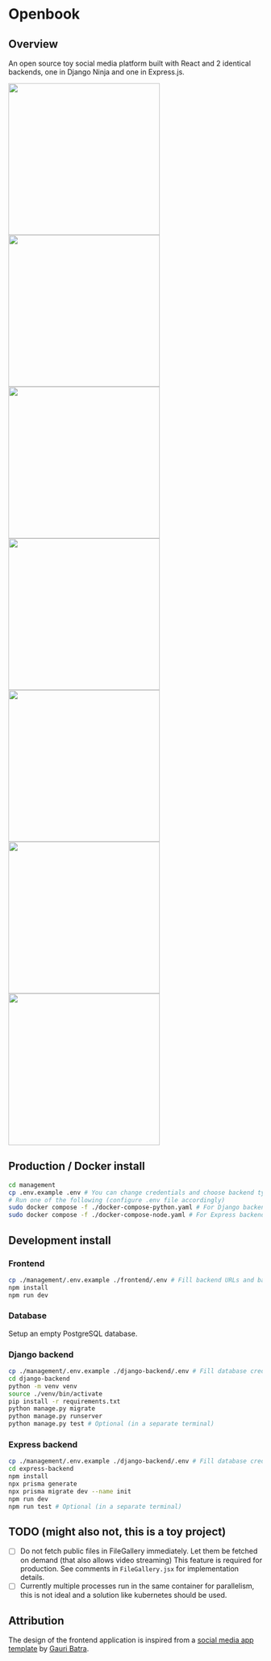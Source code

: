 # Openbook

## Overview

An open source toy social media platform built with React and 2 identical backends, one in Django Ninja and one in Express.js.

<img src="docs/register.png" width="300px">
<img src="docs/login.png" width="300px">
<img src="docs/profile.png" width="300px">
<img src="docs/notifications.png" width="300px">
<img src="docs/search.png" width="300px">
<img src="docs/post.png" width="300px">
<img src="docs/chat.png" width="300px">

## Production / Docker install

```bash
cd management
cp .env.example .env # You can change credentials and choose backend type here (python or node), default is python
# Run one of the following (configure .env file accordingly)
sudo docker compose -f ./docker-compose-python.yaml # For Django backend (default)
sudo docker compose -f ./docker-compose-node.yaml # For Express backend
```

## Development install

### Frontend

```bash
cp ./management/.env.example ./frontend/.env # Fill backend URLs and backend type
npm install
npm run dev
```

### Database

Setup an empty PostgreSQL database.

### Django backend

```bash
cp ./management/.env.example ./django-backend/.env # Fill database credentials and secret
cd django-backend
python -m venv venv
source ./venv/bin/activate
pip install -r requirements.txt
python manage.py migrate
python manage.py runserver
python manage.py test # Optional (in a separate terminal)
```

### Express backend

```bash
cp ./management/.env.example ./django-backend/.env # Fill database credentials and secret
cd express-backend
npm install
npx prisma generate
npx prisma migrate dev --name init
npm run dev
npm run test # Optional (in a separate terminal)
```

## TODO (might also not, this is a toy project)

-   [ ] Do not fetch public files in FileGallery immediately.
        Let them be fetched on demand (that also allows video streaming)
        This feature is required for production. See comments in `FileGallery.jsx` for implementation details.
-   [ ] Currently multiple processes run in the same container for parallelism, this is not ideal and a solution like kubernetes should be used.

## Attribution

The design of the frontend application is inspired from a [social media app template](https://dribbble.com/shots/22665347-Social-Media-App) by [Gauri Batra](https://dribbble.com/gauri05).
